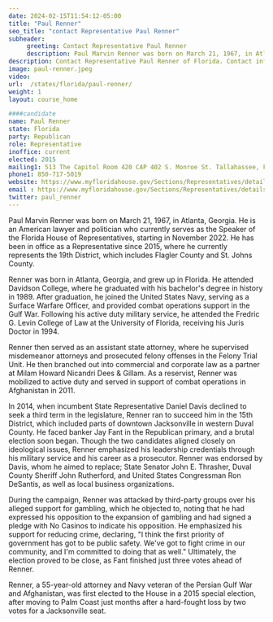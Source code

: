 ```yaml
---
date: 2024-02-15T11:54:12-05:00
title: "Paul Renner"
seo_title: "contact Representative Paul Renner"
subheader:
     greeting: Contact Representative Paul Renner
     description: Paul Marvin Renner was born on March 21, 1967, in Atlanta, Georgia. He is an American lawyer and politician who currently serves as the Speaker of the Florida House of Representatives, starting in November 2022. He has been in office as a Representative since 2015, where he currently represents the 19th District, which includes Flagler County and St. Johns County.
description: Contact Representative Paul Renner of Florida. Contact information for Paul Renner includes email address, phone number, and mailing address.
image: paul-renner.jpeg
video:
url:  /states/florida/paul-renner/
weight: 1
layout: course_home

####candidate
name: Paul Renner
state: Florida
party: Republican
role: Representative
inoffice: current
elected: 2015
mailing1: 513 The Capitol Room 420 CAP 402 S. Monroe St. Tallahassee, FL 32399-1300
phone1: 850-717-5019
website: https://www.myfloridahouse.gov/Sections/Representatives/details.aspx?MemberId=4619&LegislativeTermId=90/
email : https://www.myfloridahouse.gov/Sections/Representatives/details.aspx?MemberId=4619&LegislativeTermId=90/
twitter: paul_renner
---
```


Paul Marvin Renner was born on March 21, 1967, in Atlanta, Georgia. He is an American lawyer and politician who currently serves as the Speaker of the Florida House of Representatives, starting in November 2022. He has been in office as a Representative since 2015, where he currently represents the 19th District, which includes Flagler County and St. Johns County.

Renner was born in Atlanta, Georgia, and grew up in Florida. He attended Davidson College, where he graduated with his bachelor's degree in history in 1989. After graduation, he joined the United States Navy, serving as a Surface Warfare Officer, and provided combat operations support in the Gulf War. Following his active duty military service, he attended the Fredric G. Levin College of Law at the University of Florida, receiving his Juris Doctor in 1994.

Renner then served as an assistant state attorney, where he supervised misdemeanor attorneys and prosecuted felony offenses in the Felony Trial Unit. He then branched out into commercial and corporate law as a partner at Milam Howard Nicandri Dees & Gillam. As a reservist, Renner was mobilized to active duty and served in support of combat operations in Afghanistan in 2011.

In 2014, when incumbent State Representative Daniel Davis declined to seek a third term in the legislature, Renner ran to succeed him in the 15th District, which included parts of downtown Jacksonville in western Duval County. He faced banker Jay Fant in the Republican primary, and a brutal election soon began. Though the two candidates aligned closely on ideological issues, Renner emphasized his leadership credentials through his military service and his career as a prosecutor. Renner was endorsed by Davis, whom he aimed to replace; State Senator John E. Thrasher, Duval County Sheriff John Rutherford, and United States Congressman Ron DeSantis, as well as local business organizations.

During the campaign, Renner was attacked by third-party groups over his alleged support for gambling, which he objected to, noting that he had expressed his opposition to the expansion of gambling and had signed a pledge with No Casinos to indicate his opposition. He emphasized his support for reducing crime, declaring, "I think the first priority of government has got to be public safety. We've got to fight crime in our community, and I'm committed to doing that as well." Ultimately, the election proved to be close, as Fant finished just three votes ahead of Renner.

Renner, a 55-year-old attorney and Navy veteran of the Persian Gulf War and Afghanistan, was first elected to the House in a 2015 special election, after moving to Palm Coast just months after a hard-fought loss by two votes for a Jacksonville seat.
